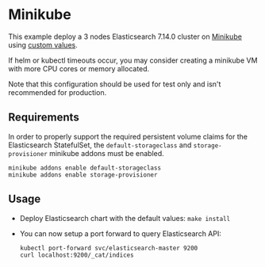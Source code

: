 # Minikube

This example deploy a 3 nodes Elasticsearch 7.14.0 cluster on [Minikube][]
using [custom values][].

If helm or kubectl timeouts occur, you may consider creating a minikube VM with
more CPU cores or memory allocated.

Note that this configuration should be used for test only and isn't recommended
for production.


## Requirements

In order to properly support the required persistent volume claims for the
Elasticsearch StatefulSet, the `default-storageclass` and `storage-provisioner`
minikube addons must be enabled.

```
minikube addons enable default-storageclass
minikube addons enable storage-provisioner
```


## Usage

* Deploy Elasticsearch chart with the default values: `make install`

* You can now setup a port forward to query Elasticsearch API:

  ```
  kubectl port-forward svc/elasticsearch-master 9200
  curl localhost:9200/_cat/indices
  ```


[custom values]: https://github.com/elastic/helm-charts/tree/7.14/elasticsearch/examples/minikube/values.yaml
[minikube]: https://minikube.sigs.k8s.io/docs/
